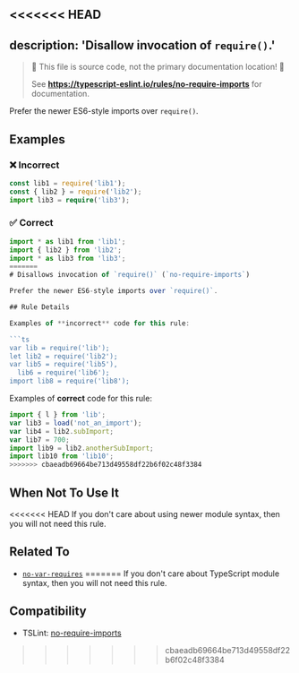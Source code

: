<<<<<<< HEAD
---
description: 'Disallow invocation of `require()`.'
---

> 🛑 This file is source code, not the primary documentation location! 🛑
>
> See **https://typescript-eslint.io/rules/no-require-imports** for documentation.

Prefer the newer ES6-style imports over `require()`.

## Examples

<!--tabs-->

### ❌ Incorrect

```ts
const lib1 = require('lib1');
const { lib2 } = require('lib2');
import lib3 = require('lib3');
```

### ✅ Correct

```ts
import * as lib1 from 'lib1';
import { lib2 } from 'lib2';
import * as lib3 from 'lib3';
=======
# Disallows invocation of `require()` (`no-require-imports`)

Prefer the newer ES6-style imports over `require()`.

## Rule Details

Examples of **incorrect** code for this rule:

```ts
var lib = require('lib');
let lib2 = require('lib2');
var lib5 = require('lib5'),
  lib6 = require('lib6');
import lib8 = require('lib8');
```

Examples of **correct** code for this rule:

```ts
import { l } from 'lib';
var lib3 = load('not_an_import');
var lib4 = lib2.subImport;
var lib7 = 700;
import lib9 = lib2.anotherSubImport;
import lib10 from 'lib10';
>>>>>>> cbaeadb69664be713d49558df22b6f02c48f3384
```

## When Not To Use It

<<<<<<< HEAD
If you don't care about using newer module syntax, then you will not need this rule.

## Related To

- [`no-var-requires`](./no-var-requires.md)
=======
If you don't care about TypeScript module syntax, then you will not need this rule.

## Compatibility

- TSLint: [no-require-imports](https://palantir.github.io/tslint/rules/no-require-imports/)
>>>>>>> cbaeadb69664be713d49558df22b6f02c48f3384
